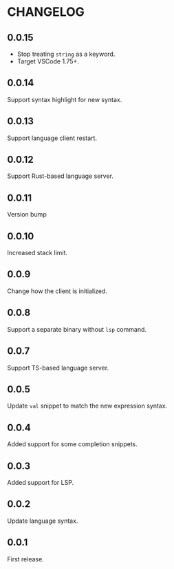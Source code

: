 # CHANGELOG

## 0.0.15

- Stop treating `string` as a keyword.
- Target VSCode 1.75+.

## 0.0.14

Support syntax highlight for new syntax.

## 0.0.13

Support language client restart.

## 0.0.12

Support Rust-based language server.

## 0.0.11

Version bump

## 0.0.10

Increased stack limit.

## 0.0.9

Change how the client is initialized.

## 0.0.8

Support a separate binary without `lsp` command.

## 0.0.7

Support TS-based language server.

## 0.0.5

Update `val` snippet to match the new expression syntax.

## 0.0.4

Added support for some completion snippets.

## 0.0.3

Added support for LSP.

## 0.0.2

Update language syntax.

## 0.0.1

First release.
